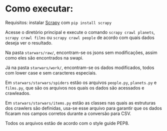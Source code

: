 # Como executar:  
Requisitos: instalar [Scrapy](https://scrapy.org/download/) com `pip install scrapy`

Acesse o diretório principal e execute o comando `scrapy crawl planets`, `scrapy crawl films` ou `scrapy crawl people` de acordo com quais dados deseja ver o resultado.  

Na pasta `starwars/raw/`, encontram-se os jsons sem modificações, assim como eles são encontrados na swapi.  

Já na pasta `starwars/work/`, encontram-se os dados modificados, todos com lower case e sem caracteres especiais.  

Em `starwars/starwars/spiders` estão os arquivos `people.py`, `planets.py` e `films.py`, que são os arquivos nos quais os dados são acessados e crawleados.

Em `starwars/starwars/items.py` estão as classes nas quais as estruturas dos crawlers são definidas, usa-se esse arquivo para garantir que os dados ficaram nos campos corretos durante a conversão para CSV.  

Todos os arquivos estão de acordo com o style guide PEP8.
